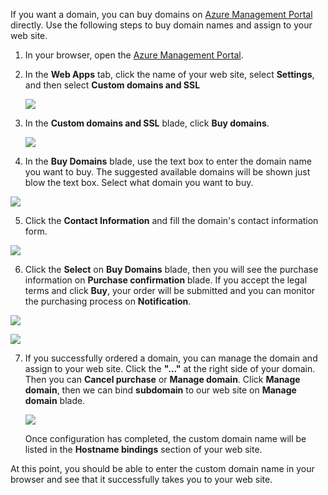 <!-- not suitable for Mooncake -->

If you want a domain, you can buy domains on [Azure Management Portal](https://manage.windowsazure.cn) directly. Use the following steps to buy domain names and assign to your web site.

1. In your browser, open the [Azure Management Portal](https://manage.windowsazure.cn).

2. In the **Web Apps** tab, click the name of your web site, select **Settings**, and then select **Custom domains and SSL**

	![](./media/custom-dns-web-site/dncmntask-cname-6.png)

3. In the **Custom domains and SSL** blade, click **Buy domains**.

	![](./media/custom-dns-web-site/dncmntask-cname-buydomains-1.png)

4. In the **Buy Domains** blade, use the text box to enter the domain name you want to buy. The suggested available domains will be shown just blow the text box. Select what domain you want to buy.

  ![](./media/custom-dns-web-site/dncmntask-cname-buydomains-2.png)

5. Click the **Contact Information** and fill the domain's contact information form.

  ![](./media/custom-dns-web-site/dncmntask-cname-buydomains-3.png)

6. Click the **Select** on **Buy Domains** blade, then you will see the purchase information on **Purchase confirmation** blade. If you accept the legal terms and click **Buy**, your order will be submitted and you can monitor the purchasing process on **Notification**.

  ![](./media/custom-dns-web-site/dncmntask-cname-buydomains-4.png)

  ![](./media/custom-dns-web-site/dncmntask-cname-buydomains-5.png)

7. If you successfully ordered a domain, you can manage the domain and assign to your web site. Click the **"..."** at the right side of your domain. Then you can **Cancel purchase** or **Manage domain**. Click **Manage domain**, then we can bind **subdomain** to our web site on **Manage domain** blade.

	![](./media/custom-dns-web-site/dncmntask-cname-buydomains-6.png)

	Once configuration has completed, the custom domain name will be listed in the **Hostname bindings** section of your web site.

At this point, you should be able to enter the custom domain name in your browser and see that it successfully takes you to your web site.
